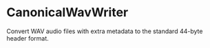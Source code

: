 CanonicalWavWriter
==================

Convert WAV audio files with extra metadata to the standard 44-byte header format.
